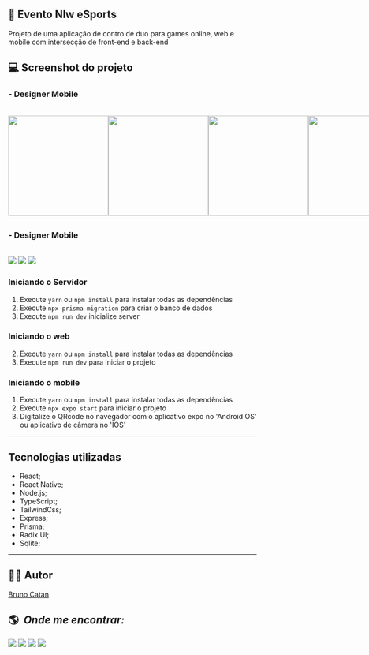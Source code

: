 ## 📝 Evento Nlw eSports

Projeto de uma aplicação de contro de duo para games online, web e mobile com intersecção de front-end e back-end

## 💻 Screenshot do projeto

<h3> - Designer Mobile </h3><br>

<div style="display: flex;">
    <img src="https://user-images.githubusercontent.com/75697499/191368998-daa4252e-f2ea-40cb-83b7-60a876083766.jpg" width="203px">
    <img src="https://user-images.githubusercontent.com/75697499/191369065-981cbf67-119c-48d0-b317-33dd39105f77.jpg" width="203px">
    <img src="https://user-images.githubusercontent.com/75697499/191369082-8bdeea17-4238-4949-b333-8b1c4f8fc939.jpg" width="203px">
    <img src="https://user-images.githubusercontent.com/75697499/191369099-720e65bb-af44-4bfa-8fe6-87623d62fc15.jpg" width="203px">
</div>

##

<h3> - Designer Mobile </h3><br>

<div style="align-items: center;">
    <img src="https://user-images.githubusercontent.com/75697499/191372936-034c8614-98ee-4e66-b1a2-0d82ced799fe.png">
    <img src="https://user-images.githubusercontent.com/75697499/191372940-c8149454-21a9-450e-9931-3e4f70acedf7.png">
    <img src="https://user-images.githubusercontent.com/75697499/191372941-ae33aae0-d3a4-450a-96d7-87712e52a103.png">
</div>

### Iniciando o Servidor

1. Execute `yarn` ou `npm install` para instalar todas as dependências
2. Execute `npx prisma migration` para criar o banco de dados
3. Execute `npm run dev` inicialize server

### Iniciando o web

2. Execute `yarn` ou `npm install` para instalar todas as dependências
3. Execute `npm run dev` para iniciar o projeto

### Iniciando o mobile

1. Execute `yarn` ou `npm install` para instalar todas as dependências
2. Execute `npx expo start` para iniciar o projeto
3. Digitalize o QRcode no navegador com o aplicativo expo no 'Android OS' ou aplicativo de câmera no 'IOS'

---

## Tecnologias utilizadas

- React;
- React Native;
- Node.js;
- TypeScript;
- TailwindCss;
- Express;
- Prisma;
- Radix UI;
- Sqlite;

---

## 🙋🏻 Autor

<a href="https://www.linkedin.com/in/brunocatan/" target="_blank">Bruno Catan</a>

## :earth_americas: &nbsp;<i>Onde me encontrar:</i>

<div style="display: inline_block">
  <a href="https://www.linkedin.com/in/brunocatan/" target="_blank"><img src="https://img.shields.io/badge/-LinkedIn-%230077B5?style=for-the-badge&logo=linkedin&logoColor=white"></a> 
  <a href="https://wa.me/+5517992817472" target="_blank"><img src="https://user-images.githubusercontent.com/75697499/179569090-0fd78c18-5736-457e-8971-e629be3d06b2.svg"></a>
  <a href = "mailto:devbrunocatan@gmail.com" target="_blank"><img src="https://img.shields.io/badge/-Gmail-%23333?style=for-the-badge&logo=gmail&logoColor=white" target="_blank"></a>  
  <a href="https://www.instagram.com/brunocatan" target="_blank"><img src="https://user-images.githubusercontent.com/75697499/179569889-2a993690-1c1d-4c3c-a89e-775aee94a742.svg"></a>
 </div>
